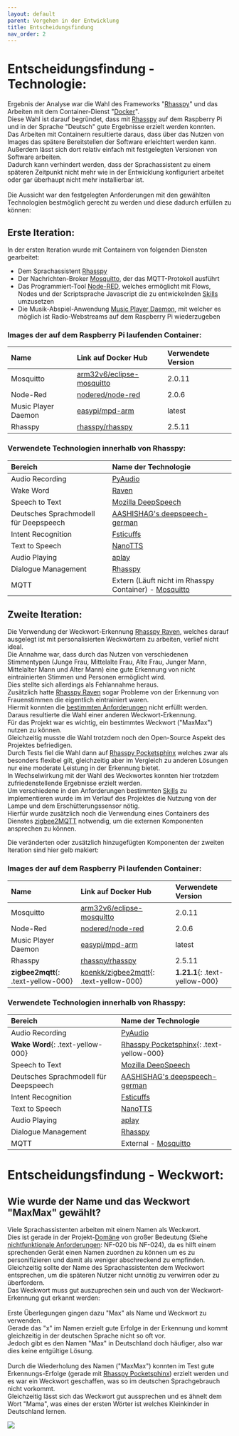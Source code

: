```yaml
---
layout: default
parent: Vorgehen in der Entwicklung
title: Entscheidungsfindung
nav_order: 2
---
```



# Entscheidungsfindung - Technologie:
Ergebnis der Analyse war die Wahl des Frameworks "[Rhasspy](https://rhasspy.readthedocs.io/en/latest/)" und das Arbeiten mit dem Container-Dienst "[Docker](https://www.docker.com/)". <br/>
Diese Wahl ist darauf begründet, dass mit [Rhasspy](https://rhasspy.readthedocs.io/en/latest/) auf dem Raspberry Pi und in der Sprache "Deutsch" gute Ergebnisse erzielt werden konnten. <br/> Das Arbeiten mit Containern resultierte daraus, dass über das Nutzen von Images das spätere Bereitstellen der Software erleichtert werden kann. <br/> Außerdem lässt sich dort relativ einfach mit festgelegten Versionen von Software arbeiten. <br/> Dadurch kann verhindert werden, dass der Sprachassistent zu einem späteren Zeitpunkt nicht mehr wie in der Entwicklung konfiguriert arbeitet oder gar überhaupt nicht mehr installierbar ist. <br/> <br/>
Die Aussicht war den festgelegten Anforderungen mit den gewählten Technologien bestmöglich gerecht zu werden und diese dadurch erfüllen zu können:


## Erste Iteration:
In der ersten Iteration wurde mit Containern von folgenden Diensten gearbeitet:
* Dem Sprachassistent [Rhasspy](https://rhasspy.readthedocs.io/en/latest/) 
* Der Nachrichten-Broker [Mosquitto](https://mosquitto.org/), der das MQTT-Protokoll ausführt
* Das Programmiert-Tool [Node-RED](https://nodered.org/), welches ermöglicht mit Flows, Nodes und der Scriptsprache Javascript die zu entwickelnden [Skills](/pages/entwicklung/skills) umzusetzen
* Die Musik-Abspiel-Anwendung [Music Player Daemon](https://www.musicpd.org/), mit welcher es möglich ist Radio-Webstreams auf dem Raspberry Pi wiederzugeben

### Images der auf dem Raspberry Pi laufenden Container:

| Name | Link auf Docker Hub | Verwendete Version | 
| :---- | :------------------- | :------------------- | 
| Mosquitto | [arm32v6/eclipse-mosquitto](https://hub.docker.com/r/arm32v6/eclipse-mosquitto) | 2.0.11 | 
| Node-Red | [nodered/node-red](https://hub.docker.com/r/nodered/node-red) | 2.0.6 |
| Music Player Daemon | [easypi/mpd-arm](https://hub.docker.com/r/easypi/mpd-arm) | latest |
| Rhasspy | [rhasspy/rhasspy](https://hub.docker.com/r/rhasspy/rhasspy) | 2.5.11 | 

### Verwendete Technologien innerhalb von Rhasspy:

| Bereich | Name der Technologie | 
| :------- | :-------------------- | 
| Audio Recording | [PyAudio](https://rhasspy.readthedocs.io/en/latest/audio-input/#pyaudio) | 
| Wake Word | [Raven](https://rhasspy.readthedocs.io/en/latest/wake-word/#raven) | 
| Speech to Text | [Mozilla DeepSpeech](https://github.com/mozilla/DeepSpeech) | 
| Deutsches Sprachmodell für Deepspeech |  [AASHISHAG's deepspeech-german](https://github.com/AASHISHAG/deepspeech-german) |
| Intent Recognition | [Fsticuffs](https://rhasspy.readthedocs.io/en/latest/intent-recognition/#fsticuffs) | 
| Text to Speech | [NanoTTS](https://github.com/gmn/nanotts) | 
| Audio Playing | [aplay](https://rhasspy.readthedocs.io/en/latest/audio-output/#alsa) | 
| Dialogue Management | [Rhasspy](https://rhasspy.readthedocs.io/en/latest/services/#dialogue-manager) | 
| MQTT | Extern (Läuft nicht im Rhasspy Container) - [Mosquitto](https://mosquitto.org/) | 


## Zweite Iteration:
Die Verwendung der Weckwort-Erkennung [Rhasspy Raven](https://rhasspy.readthedocs.io/en/latest/wake-word/#raven), welches darauf ausgelegt ist mit personalisierten Weckwörtern zu arbeiten, verlief nicht ideal. <br/>
Die Annahme war, dass durch das Nutzen von verschiedenen Stimmentypen (Junge Frau, Mittelalte Frau, Alte Frau, Junger Mann, Mittelalter Mann und Alter Mann) eine gute Erkennung von nicht eintrainierten Stimmen und Personen ermöglicht wird. <br/> Dies stellte sich allerdings als Fehlannahme heraus.  <br/> Zusätzlich hatte [Rhasspy Raven](https://rhasspy.readthedocs.io/en/latest/wake-word/#raven) sogar Probleme von der Erkennung von Frauenstimmen die eigentlich eintrainiert waren. <br/> Hiermit konnten die [bestimmten Anforderungen](/pages/rahmenbedingung/anforderungen) nicht erfüllt werden. <br/>
Daraus resultierte die Wahl einer anderen Weckwort-Erkennung.  <br/> Für das Projekt war es wichtig, ein bestimmtes Weckwort ("MaxMax") nutzen zu können. <br/> Gleichzeitig musste die Wahl trotzdem noch den Open-Source Aspekt des Projektes befriedigen. <br/> Durch Tests fiel die Wahl dann auf [Rhasspy Pocketsphinx](https://rhasspy.readthedocs.io/en/latest/speech-to-text/#pocketsphinx) welches zwar als besonders flexibel gilt, gleichzeitig aber im Vergleich zu anderen Lösungen nur eine moderate Leistung in der Erkennung bietet. <br/> In Wechselwirkung mit der Wahl des Weckwortes konnten hier trotzdem zufriedenstellende Ergebnisse erzielt werden. <br/>
Um verschiedene in den Anforderungen bestimmten [Skills](/pages/entwicklung/skills/) zu implementieren wurde im im Verlauf des Projektes die Nutzung von der Lampe und dem Erschütterungssensor nötig. <br/> Hierfür wurde zusätzlich noch die Verwendung eines Containers des Dienstes [zigbee2MQTT](https://www.zigbee2mqtt.io/) notwendig, um die externen Komponenten ansprechen zu können.

Die veränderten oder zusätzlich hinzugefügten Komponenten der zweiten Iteration sind hier gelb makiert:

### Images der auf dem Raspberry Pi laufenden Container:

| Name | Link auf Docker Hub | Verwendete Version | 
| :---- | :------------------- | :------------------- | 
| Mosquitto | [arm32v6/eclipse-mosquitto](https://hub.docker.com/r/arm32v6/eclipse-mosquitto) | 2.0.11 | 
| Node-Red | [nodered/node-red](https://hub.docker.com/r/nodered/node-red) | 2.0.6 |
| Music Player Daemon | [easypi/mpd-arm](https://hub.docker.com/r/easypi/mpd-arm) | latest |
| Rhasspy | [rhasspy/rhasspy](https://hub.docker.com/r/rhasspy/rhasspy) | 2.5.11 |
| **zigbee2mqtt**{: .text-yellow-000} | [koenkk/zigbee2mqtt](https://hub.docker.com/r/koenkk/zigbee2mqtt/){: .text-yellow-000} | **1.21.1**{: .text-yellow-000} | 

### Verwendete Technologien innerhalb von Rhasspy:

| Bereich | Name der Technologie | 
| :------- | :-------------------- | 
| Audio Recording | [PyAudio](https://rhasspy.readthedocs.io/en/latest/audio-input/#pyaudio) |
| **Wake Word**{: .text-yellow-000} | [Rhasspy Pocketsphinx](https://rhasspy.readthedocs.io/en/latest/speech-to-text/#pocketsphinx){: .text-yellow-000} | 
| Speech to Text | [Mozilla DeepSpeech](https://github.com/mozilla/DeepSpeech) | 
| Deutsches Sprachmodell für Deepspeech |  [AASHISHAG's deepspeech-german](https://github.com/AASHISHAG/deepspeech-german) |
| Intent Recognition | [Fsticuffs](https://rhasspy.readthedocs.io/en/latest/intent-recognition/#fsticuffs) | 
| Text to Speech | [NanoTTS](https://github.com/gmn/nanotts) | 
| Audio Playing | [aplay](https://rhasspy.readthedocs.io/en/latest/audio-output/#alsa) | 
| Dialogue Management | [Rhasspy](https://rhasspy.readthedocs.io/en/latest/services/#dialogue-manager) | 
| MQTT | External - [Mosquitto](https://mosquitto.org/) | 

# Entscheidungsfindung - Weckwort:
## Wie wurde der Name und das Weckwort "MaxMax" gewählt?
Viele Sprachassistenten arbeiten mit einem Namen als Weckwort. <br/> Dies ist gerade in der Projekt-[Domäne](/glossar#domäne) von großer Bedeutung (Siehe [nichtfunktionale Anforderungen](/pages/rahmenbedingung/anforderungen/nicht-funktionale): NF-020 bis NF-024), da es hilft einem sprechenden Gerät einen Namen zuordnen zu können um es zu personifizieren und damit als weniger abschreckend zu empfinden. <br/> Gleichzeitig sollte der Name des Sprachassistenten dem Weckwort entsprechen, um die späteren Nutzer nicht unnötig zu verwirren oder zu überfordern. <br/> Das Weckwort muss gut auszuprechen sein und auch von der Weckwort-Erkennung gut erkannt werden: <br/>
<br/>
Erste Überlegungen gingen dazu "Max" als Name und Weckwort zu verwenden. <br/> Gerade das "x" im Namen erzielt gute Erfolge in der Erkennung und kommt gleichzeitig in der deutschen Sprache nicht so oft vor. <br/> Jedoch gibt es den Namen "Max" in Deutschland doch häufiger, also war dies keine entgültige Lösung. <br/>
<br/>
Durch die Wiederholung des Namen ("MaxMax") konnten im Test gute Erkennungs-Erfolge (gerade mit [Rhasspy Pocketsphinx](https://rhasspy.readthedocs.io/en/latest/speech-to-text/#pocketsphinx)) erzielt werden und es war ein Weckwort geschaffen, was so im deutschen Sprachgebrauch nicht vorkommt. <br/>
Gleichzeitig lässt sich das Weckwort gut aussprechen und es ähnelt dem Wort "Mama", was eines der ersten Wörter ist welches Kleinkinder in Deutschland lernen. 

![](/assets/images/maxmax-logo.png)


